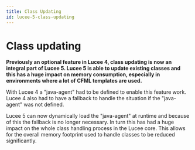 ```yaml
---
title: Class Updating
id: lucee-5-class-updating
---
```


# Class updating #

**Previously an optional feature in Lucee 4, class updating is now an integral part of Lucee 5. Lucee 5 is able to update existing classes and this has a huge impact on memory consumption, especially in environments where a lot of CFML templates are used.**

With Lucee 4 a "java-agent" had to be defined to enable this feature work. Lucee 4 also had to have a fallback to handle the situation if the "java-agent" was not defined.

Lucee 5 can now dynamically load the "java-agent" at runtime and because of this the fallback is no longer necessary. In turn this has had a huge impact on the whole class handling process in the Lucee core. This allows for the overall memory footprint used to handle classes to be reduced significantly.
